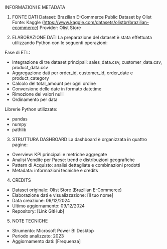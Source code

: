 INFORMAZIONI E METADATA

1. FONTE DATI
Dataset: Brazilian E-Commerce Public Dataset by Olist
Fonte: Kaggle (https://www.kaggle.com/datasets/olistbr/brazilian-ecommerce)
Provider: Olist Store

2. ELABORAZIONE DATI
La preparazione del dataset è stata effettuata utilizzando Python con le seguenti operazioni:

Fase di ETL:
- Integrazione di tre dataset principali: sales_data.csv, customer_data.csv, product_data.csv
- Aggregazione dati per order_id, customer_id, order_date e product_category
- Calcolo del total_amount per ogni ordine
- Conversione delle date in formato datetime
- Rimozione dei valori nulli
- Ordinamento per data

Librerie Python utilizzate:
- pandas
- numpy
- pathlib

3. STRUTTURA DASHBOARD
La dashboard è organizzata in quattro pagine:
- Overview: KPI principali e metriche aggregate
- Analisi Vendite per Paese: trend e distribuzioni geografiche
- Pattern di Acquisto: analisi dettagliate e combinazioni prodotti
- Metadata: informazioni tecniche e credits

4. CREDITS
- Dataset originale: Olist Store (Brazilian E-Commerce)
- Elaborazione dati e visualizzazione: [Il tuo nome]
- Data creazione: 09/12/2024
- Ultimo aggiornamento: 09/12/2024
- Repository: [Link GitHub]

5. NOTE TECNICHE
- Strumento: Microsoft Power BI Desktop
- Periodo analizzato: 2023
- Aggiornamento dati: [Frequenza]